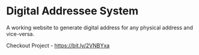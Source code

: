 # Digital Addressee System

A working website to generate digital address for any physical address and vice-versa.

Checkout Project - https://bit.ly/2VNBYxa
